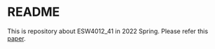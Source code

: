 # README

This is repository about ESW4012_41 in 2022 Spring.
Please refer this [paper](https://github.com/ChoKyuWon/PatchFuzzer/blob/master/paper/report.pdf).
